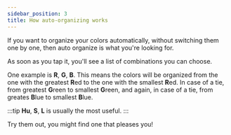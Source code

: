 ```yaml
---
sidebar_position: 3
title: How auto-organizing works
---
```

If you want to organize your colors automatically, without switching them one by one, then auto organize is what you're looking for.

As soon as you tap it, you'll see a list of combinations you can choose.

One example is **R**, **G**, **B**. This means the colors will be organized from the one with the greatest **R**ed to the one with the smallest **R**ed. In case of a tie, from greatest **G**reen to smallest **G**reen, and again, in case of a tie, from greates **B**lue to smallest **B**lue.

:::tip
**Hu**, **S**, **L** is usually the most useful.
:::

Try them out, you might find one that pleases you!